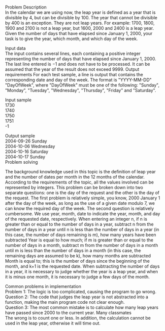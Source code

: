 Problem Description  
In the calendar we are using now, the leap year is defined as a year that is divisible by 4, but can be divisible by 100.
The year that cannot be divisible by 400 is an exception. They are not leap years. For example: 1700, 1800, 1900 and 2100 is not a leap year, but 1600, 2000 and 2400 is a leap year. Given the number of days that have elapsed since January 1, 2000, your task is to give the year, which month, and which day of the week.
  
    
Input data  
The input contains several lines, each containing a positive integer representing the number of days that have elapsed since January 1, 2000.
The last line entered is −1 and does not have to be processed. It can be assumed that the year of the result does not exceed 9999.
Output requirements
For each test sample, a line is output that contains the corresponding date and day of the week. The format is "YYYY-MM-DD"
"DayOfWeek", where "DayOfWeek" must be one of the following: "Sunday", "Monday",
"Tuesday", "Wednesday", "Thursday", "Friday" and "Saturday".
  
  
Input sample  
1730  
1740  
1750  
1751  
-1  
  
Output sample  
2004-09-26 Sunday  
2004-10-06 Wednesday  
2004-10-16 Saturday  
2004-10-17 Sunday  
Problem solving  
  
The background knowledge used in this topic is the definition of leap year and the number of dates per month in the 12 months of the calendar.
According to the requirements of the topic, all the values ​​involved can be represented by integers. This problem can be broken down into two separate questions: one is the day of the request and the other is the day of the request. The first problem is relatively simple, you know, 2000 January 1 after the day of the week, as long as the use of a given date modulo 7, we can know the required day of the week. The second question is relatively cumbersome. We use year, month, date to indicate the year, month, and day of the requested date, respectively. When entering an integer n, if n is greater than or equal to the number of days in a year, subtract n from the number of days in a year until n is less than the number of days in a year (in this case, the number of days remaining is m), how many years have been subtracted Year is equal to how much; if m is greater than or equal to the number of days in a month, subtract m from the number of days in a month until m is less than the number of days in a month (in this case, the remaining days are assumed to be k), how many months are subtracted Month is equal to; this is the number of days since the beginning of the month, and k+1 is the requested date. When subtracting the number of days in a year, it is necessary to judge whether the year is a leap year, and when it is minus one month, it is necessary to judge a few days of the month.
  
Common problems in implementation  
Problem 1: The logic is too complicated, causing the program to go wrong.  
Question 2: The code that judges the leap year is not abstracted into a function, making the main program code not clear enough.  
Question 3: The most common mistake is to calculate how many leap years have passed since 2000 to the current year. Many classmates  
The wrong is to count one or less. In addition, the calculation cannot be used in the leap year, otherwise it will time out.  
